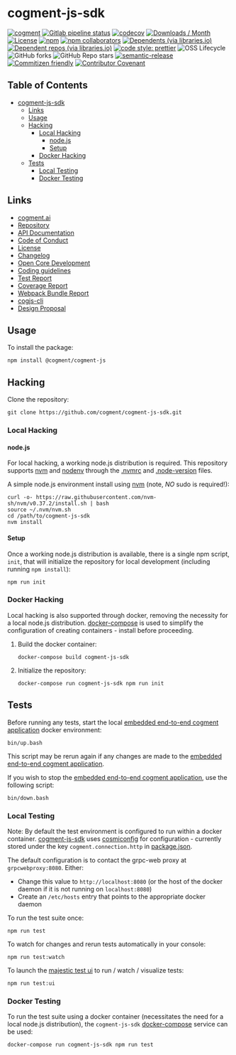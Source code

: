 # cogment-js-sdk

[![cogment](https://img.shields.io/badge/cogment-brightgreen.svg)][repo]
[![Gitlab pipeline status](https://gitlab.com/ai-r/cogment-js-sdk/badges/main/pipeline.svg?private_token=-PxNqY8axtUuGoys4tGj)][repo]
[![codecov](https://codecov.io/gl/ai-r/cogment-js-sdk/branch/main/graph/badge.svg?token=aTpPl9c87b)][codecov]
[![Downloads / Month](https://img.shields.io/npm/dm/cogment)][npm-cogment]
[![License](https://img.shields.io/npm/l/cogment)][license]
[![npm](https://img.shields.io/npm/v/cogment)][npm-cogment]
[![npm collaborators](https://img.shields.io/npm/collaborators/cogment)][npm-cogment]
[![Dependents (via libraries.io)](https://img.shields.io/librariesio/dependents/npm/cogment)][npm-cogment]
[![Dependent repos (via libraries.io)](https://img.shields.io/librariesio/dependent-repos/npm/cogment)][npm-cogment]
[![code style: prettier](https://img.shields.io/badge/code_style-prettier-ff69b4.svg)](https://github.com/prettier/prettier)
![OSS Lifecycle](https://img.shields.io/osslifecycle/cogment/cogment-js-sdk)
![GitHub forks](https://img.shields.io/github/forks/cogment/cogment-js-sdk?style=social)
![GitHub Repo stars](https://img.shields.io/github/stars/cogment/cogment-js-sdk?style=social)
[![semantic-release](https://img.shields.io/badge/%20%20%F0%9F%93%A6%F0%9F%9A%80-semantic--release-e10079.svg)](https://github.com/semantic-release/semantic-release)
[![Commitizen friendly](https://img.shields.io/badge/commitizen-friendly-brightgreen.svg)](http://commitizen.github.io/cz-cli/)
[![Contributor Covenant](https://img.shields.io/badge/Contributor%20Covenant-v2.0%20adopted-ff69b4.svg)][code-of-conduct]

<!-- prettier-ignore-start -->
[TOC]: #

## Table of Contents
- [cogment-js-sdk](#cogment-js-sdk)
  - [Links](#links)
  - [Usage](#usage)
  - [Hacking](#hacking)
    - [Local Hacking](#local-hacking)
      - [node.js](#nodejs)
      - [Setup](#setup)
    - [Docker Hacking](#docker-hacking)
  - [Tests](#tests)
    - [Local Testing](#local-testing)
    - [Docker Testing](#docker-testing)

<!-- prettier-ignore-end -->

## Links

- [cogment.ai]
- [Repository][repo]
- [API Documentation][api-docs]
- [Code of Conduct][code-of-conduct]
- [License][license]
- [Changelog][changelog]
- [Open Core Development][opencore-development]
- [Coding guidelines][codeguidelines]
- [Test Report][tests]
- [Coverage Report][coverage]
- [Webpack Bundle Report][webpack]
- [cogjs-cli][cogjs-cli]
- [Design Proposal][proposal]

## Usage

To install the package:

```shell script
npm install @cogment/cogment-js
```

## Hacking

Clone the repository:

```shell script
git clone https://github.com/cogment/cogment-js-sdk.git
```

### Local Hacking

#### node.js

For local hacking, a working node.js distribution is required. This
repository supports [nvm] and [nodenv] through the [.nvmrc](.nvmrc) and
[.node-version](.node-version) files.

A simple node.js environment install using [nvm] (note, _NO_ sudo is
required!):

```shell script
curl -o- https://raw.githubusercontent.com/nvm-sh/nvm/v0.37.2/install.sh | bash
source ~/.nvm/nvm.sh
cd /path/to/cogment-js-sdk
nvm install
```

#### Setup

Once a working node.js distribution is available, there is a single npm
script, `init`, that will initialize the repository for local
development (including running `npm install`):

```shell script
npm run init
```

### Docker Hacking

Local hacking is also supported through docker, removing the necessity
for a local node.js distribution. [docker-compose] is used to simplify
the configuration of creating containers - install before proceeding.

1. Build the docker container:
   ```shell script
   docker-compose build cogment-js-sdk
   ```
2. Initialize the repository:
   ```shell script
   docker-compose run cogment-js-sdk npm run init
   ```

## Tests

Before running any tests, start the local [embedded end-to-end cogment
application][cogment-app] docker environment:

```shell script
bin/up.bash
```

This script may be rerun again if any changes are made to the [embedded
end-to-end cogment application][cogment-app].

If you wish to stop the [embedded end-to-end cogment
application][cogment-app], use the following script:

```shell script
bin/down.bash
```

### Local Testing

Note: By default the test environment is configured to run within a
docker container. [cogment-js-sdk][repo] uses [cosmiconfig] for
configuration - currently stored under the key `cogment.connection.http`
in [package.json].

The default configuration is to contact the grpc-web proxy at
`grpcwebproxy:8080`. Either:

- Change this value to `http://localhost:8080` (or the host of the
  docker daemon if it is not running on `localhost:8080`)
- Create an `/etc/hosts` entry that points to the appropriate docker
  daemon

To run the test suite once:

```shell script
npm run test
```

To watch for changes and rerun tests automatically in your console:

```shell script
npm run test:watch
```

To launch the [majestic test ui][majestic] to run / watch / visualize
tests:

```shell script
npm run test:ui
```

### Docker Testing

To run the test suite using a docker container (necessitates the need
for a local node.js distribution), the `cogment-js-sdk`
[docker-compose][docker-compose] service can be used:

```shell script
docker-compose run cogment-js-sdk npm run test
```

[api-docs]: https://ai-r.gitlab.io/cogment-js-sdk 'api-docs'
[changelog]: CHANGELOG.md 'changelog'
[code-of-conduct]: CODE_OF_CONDUCT.md
[codecov]: https://codecov.io/gl/ai-r/cogment-js-sdk 'codecov'
[codeguidelines]: docs/codeguidelines.md
[cogjs-cli]: ./cli
[cogment-app]: __tests__/end-to-end/cogment-app 'cogment-app'
[cogment.ai]: https://cogment.ai 'cogment.ai'
[cosmiconfig]: https://www.npmjs.com/package/cosmiconfig 'cosmiconfig'
[coverage]: https://ai-r.gitlab.io/cogment-js-sdk/coverage/lcov-report 'coverage report'
[docker-compose]: https://docs.docker.com/compose/ 'docker-compose'
[license]: LICENSE.md 'license'
[majestic]: https://github.com/Raathigesh/majestic 'majestic'
[nodenv]: https://github.com/nodenv/nodenv 'nodenv'
[npm-cogment]: https://www.npmjs.com/package/cogment 'npm-cogment'
[nvm]: https://github.com/nvm-sh/nvm 'nvm'
[opencore-development]: docs/opencore-development.md
[package.json]: package.json 'package.json'
[proposal]: https://docs.google.com/document/d/1K6qCuY-wGlNJzeJuEQEy6bALwJBFNDpJ6HB4LzU-Bq8/edit
[repo]: https://gitlab.com/ai-r/cogment-js-sdk/ 'Repository'
[tests]: https://ai-r.gitlab.io/cogment-js-sdk/allure
[webpack]: https://ai-r.gitlab.io/cogment-js-sdk/webpack/cjs
